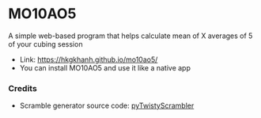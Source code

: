 # MO10AO5
A simple web-based program that helps calculate mean of X averages of 5 of your cubing session <br/>
* Link: https://hkgkhanh.github.io/mo10ao5/ <br/>
* You can install MO10AO5 and use it like a native app
### Credits
* Scramble generator source code: [pyTwistyScrambler](https://github.com/euphwes/pyTwistyScrambler)
